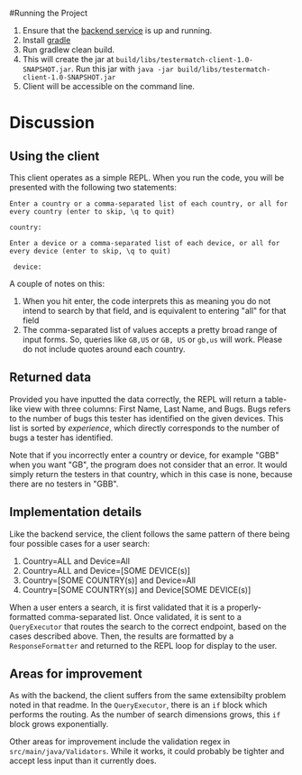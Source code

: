 #Running the Project
1. Ensure that the [backend service](https://github.com/dvilinsky/testermatch) is up and running. 
2. Install [gradle](https://gradle.org/install/)
3. Run gradlew clean build. 
4. This will create the jar at `build/libs/testermatch-client-1.0-SNAPSHOT.jar`. Run this jar with
`java -jar build/libs/testermatch-client-1.0-SNAPSHOT.jar`
5. Client will be accessible on the command line. 

# Discussion
## Using the client
This client operates as a simple REPL. When you run the code, you will be presented with the following two statements:

`Enter a country or a comma-separated list of each country, or all for every country (enter to skip, \q to quit)
 `
 
 `country:`
 
 
 `Enter a device or a comma-separated list of each device, or all for every device (enter to skip, \q to quit)`
 
` device:`

A couple of notes on this:
1. When you hit enter, the code interprets this as meaning you do not intend to search by that field, and is equivalent to 
entering "all" for that field
2. The comma-separated list of values accepts a pretty broad range of input forms. So, queries like `GB,US` or `GB, US` or 
`gb,us` will work. Please do not include quotes around each country.

## Returned data
Provided you have inputted the data correctly, the REPL will return a table-like view with
three columns: First Name, Last Name, and Bugs. Bugs refers to the number of bugs this tester has identified on the given devices.
This list is sorted by *experience*, which directly corresponds to the number of bugs a tester has identified.

Note that if you incorrectly enter a country or device, for example "GBB" when you want "GB", the program does
not consider that an error. It would simply return the testers in that country, which in this case is none, because there are 
no testers in "GBB".

## Implementation details
Like the backend service, the client follows the same pattern of there being 
four possible cases for a user search:
1. Country=ALL and Device=All
2. Country=ALL and Device=[SOME DEVICE(s)]
3. Country=[SOME COUNTRY(s)] and Device=All
4. Country=[SOME COUNTRY(s)] and Device[SOME DEVICE(s)]

When a user enters a search, it is first validated that it is a properly-formatted comma-separated list. Once validated, 
it is sent to a `QueryExecutor` that routes the search to the correct endpoint, based on the 
cases described above. Then, the results are formatted by a `ResponseFormatter` and returned to 
the REPL loop for display to the user.

## Areas for improvement
As with the backend, the client suffers from the same extensibilty problem noted in that readme. In the 
`QueryExecutor`, there is an `if` block which performs the routing. As the number of search dimensions 
grows, this `if` block grows exponentially. 

Other areas for improvement include the validation regex in `src/main/java/Validators`. While it works, it could probably be tighter
and accept less input than it currently does. 
